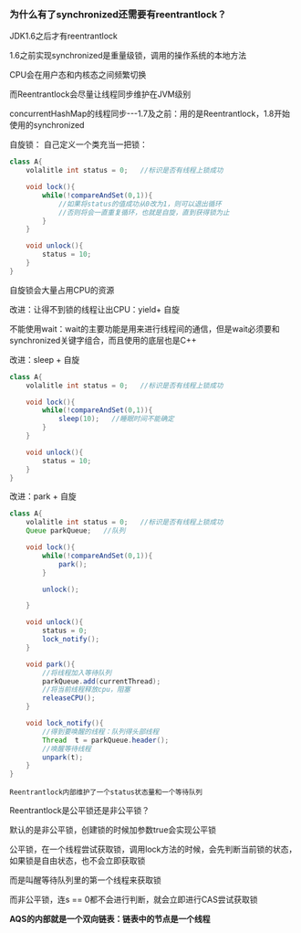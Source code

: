 ### 为什么有了synchronized还需要有reentrantlock？

JDK1.6之后才有reentrantlock

1.6之前实现synchronized是重量级锁，调用的操作系统的本地方法

CPU会在用户态和内核态之间频繁切换

而Reentrantlock会尽量让线程同步维护在JVM级别

concurrentHashMap的线程同步---1.7及之前：用的是Reentrantlock，1.8开始使用的synchronized

自旋锁：
自己定义一个类充当一把锁：

```java
class A{
    volalitle int status = 0;   //标识是否有线程上锁成功

    void lock(){
        while(!compareAndSet(0,1)){
            //如果将status的值成功从0改为1，则可以退出循环
            //否则将会一直重复循环，也就是自旋，直到获得锁为止
        }
    }

    void unlock(){
        status = 10;
    }
}
```

自旋锁会大量占用CPU的资源

改进：让得不到锁的线程让出CPU：yield+ 自旋

不能使用wait：wait的主要功能是用来进行线程间的通信，但是wait必须要和synchronized关键字组合，而且使用的底层也是C++

改进：sleep + 自旋

```java
class A{
    volalitle int status = 0;   //标识是否有线程上锁成功

    void lock(){
        while(!compareAndSet(0,1)){
            sleep(10);   //睡眠时间不能确定
        }
    }

    void unlock(){
        status = 10;
    }
}
```
改进：park + 自旋

```java
class A{
    volalitle int status = 0;   //标识是否有线程上锁成功
    Queue parkQueue;   //队列

    void lock(){
        while(!compareAndSet(0,1)){
            park();
        }

        unlock();

    }

    void unlock(){
        status = 0;
        lock_notify();
    }

    void park(){
        //将线程加入等待队列
        parkQueue.add(currentThread);
        //将当前线程释放cpu，阻塞
        releaseCPU();
    }

    void lock_notify(){
        //得到要唤醒的线程：队列得头部线程
        Thread  t = parkQueue.header();
        //唤醒等待线程
        unpark(t);
    }
}
```
`Reentrantlock内部维护了一个status状态量和一个等待队列`

Reentrantlock是公平锁还是非公平锁？

默认的是非公平锁，创建锁的时候加参数true会实现公平锁

公平锁，在一个线程尝试获取锁，调用lock方法的时候，会先判断当前锁的状态，如果锁是自由状态，也不会立即获取锁

而是叫醒等待队列里的第一个线程来获取锁

而非公平锁，连s == 0都不会进行判断，就会立即进行CAS尝试获取锁

**AQS的内部就是一个双向链表：链表中的节点是一个线程**

